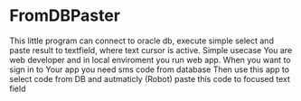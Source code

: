 # FromDBPaster
This little program can connect to oracle db, execute simple select and paste result to textfield, where text cursor is active. 
Simple usecase
You are web developer and in local enviroment you run web app. 
When you want to sign in to Your app you need sms code from database
Then use this app to select code from DB and autmaticly (Robot) paste this code to focused text field